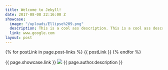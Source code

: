 ```yaml
---
title: Welcome to Jekyll!
date: 2017-08-08 22:16:00 Z
showcase:
  image: "/uploads/Ellipse%209.png"
  description: This is a cool ass description. This is a cool ass description.
  link: www.google.com
layout: post
---
```


{% for postLink in page.post-links %}
  {{ postLink }}
{% endfor %}

{{ page.showcase.link }}
<img src="{{ page.showcase.image }}" />
{{ page.author.description }}